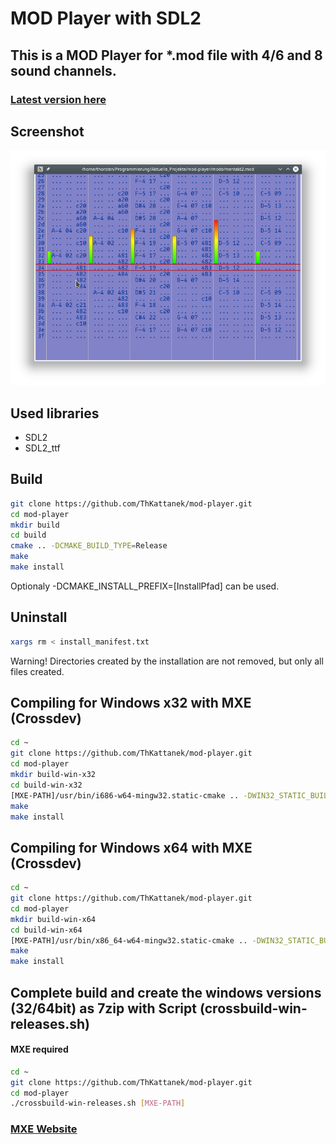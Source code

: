 # MOD Player with SDL2
## This is a MOD Player for *.mod file with 4/6 and 8 sound channels.
### [Latest version here](https://github.com/ThKattanek/mod-player/releases/latest)

## Screenshot
![Screenshot](screenshot.png)

## Used libraries
* SDL2
* SDL2_ttf

## Build
```bash
git clone https://github.com/ThKattanek/mod-player.git
cd mod-player
mkdir build
cd build
cmake .. -DCMAKE_BUILD_TYPE=Release
make
make install
```
Optionaly -DCMAKE_INSTALL_PREFIX=[InstallPfad] can be used.

## Uninstall
```bash
xargs rm < install_manifest.txt
```
Warning! Directories created by the installation are not removed, but only all files created.

## Compiling for Windows x32 with MXE (Crossdev)
```bash
cd ~
git clone https://github.com/ThKattanek/mod-player.git
cd mod-player
mkdir build-win-x32
cd build-win-x32
[MXE-PATH]/usr/bin/i686-w64-mingw32.static-cmake .. -DWIN32_STATIC_BUILD=TRUE -DCMAKE_INSTALL_PREFIX=../install-win-x32
make
make install
```
## Compiling for Windows x64 with MXE (Crossdev)
```bash
cd ~
git clone https://github.com/ThKattanek/mod-player.git
cd mod-player
mkdir build-win-x64
cd build-win-x64
[MXE-PATH]/usr/bin/x86_64-w64-mingw32.static-cmake .. -DWIN32_STATIC_BUILD=TRUE -DCMAKE_INSTALL_PREFIX=../install-win-x64
make
make install
```
## Complete build and create the windows versions (32/64bit) as 7zip with Script (crossbuild-win-releases.sh)
#### MXE required
```bash
cd ~
git clone https://github.com/ThKattanek/mod-player.git
cd mod-player
./crossbuild-win-releases.sh [MXE-PATH]
```
### [MXE Website](http://mxe.cc)
